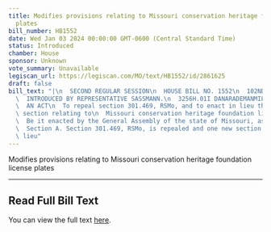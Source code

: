 ```yaml
---
title: Modifies provisions relating to Missouri conservation heritage foundation license
  plates
bill_number: HB1552
date: Wed Jan 03 2024 00:00:00 GMT-0600 (Central Standard Time)
status: Introduced
chamber: House
sponsor: Unknown
vote_summary: Unavailable
legiscan_url: https://legiscan.com/MO/text/HB1552/id/2861625
draft: false
bill_text: "|\n  SECOND REGULAR SESSION\n  HOUSE BILL NO. 1552\n  102ND GENERAL ASSEMBLY\n\
  \  INTRODUCED BY REPRESENTATIVE SASSMANN.\n  3256H.01I DANARADEMANMILLER,ChiefClerk\n\
  \  AN ACT\n  To repeal section 301.469, RSMo, and to enact in lieu thereof one new\
  \ section relating to\n  Missouri conservation heritage foundation license plates.\n\
  \  Be it enacted by the General Assembly of the state of Missouri, as follows:\n\
  \  Section A. Section 301.469, RSMo, is repealed and one new section enacted in\
  \ lieu"
---
```

Modifies provisions relating to Missouri conservation heritage foundation license plates

---

## Read Full Bill Text

You can view the full text [here](https://legiscan.com/MO/text/HB1552/id/2861625).
